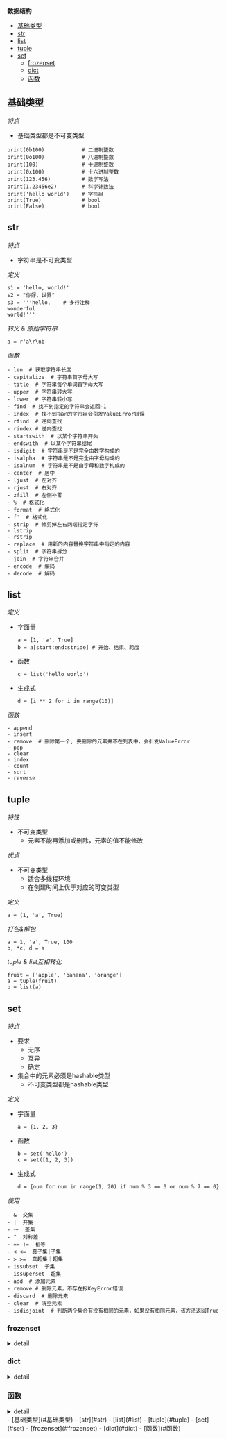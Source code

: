 **数据结构**

- [基础类型](#基础类型)
- [str](#str)
- [list](#list)
- [tuple](#tuple)
- [set](#set)
  - [frozenset](#frozenset)
  - [dict](#dict)
  - [函数](#函数)

## 基础类型 ##
*特点*  
- 基础类型都是不可变类型

```
print(0b100)            # 二进制整数
print(0o100)            # 八进制整数
print(100)              # 十进制整数
print(0x100)            # 十六进制整数
print(123.456)          # 数学写法
print(1.23456e2)        # 科学计数法
print('hello world')    # 字符串
print(True)             # bool
print(False)            # bool
```

## str ##
*特点*  
- 字符串是不可变类型  

*定义*
```
s1 = 'hello, world!'
s2 = "你好，世界"
s3 = '''hello,    # 多行注释
wonderful
world!'''
```

*转义 & 原始字符串*
```
a = r'a\r\nb'
```

*函数*
```
- len  # 获取字符串长度
- capitalize  # 字符串首字母大写
- title  # 字符串每个单词首字母大写
- upper  # 字符串转大写
- lower  # 字符串转小写
- find  # 找不到指定的字符串会返回-1
- index  # 找不到指定的字符串会引发ValueError错误
- rfind  # 逆向查找
- rindex # 逆向查找
- startswith  # 以某个字符串开头
- endswith  # 以某个字符串结尾
- isdigit  # 字符串是不是完全由数字构成的
- isalpha  # 字符串是不是完全由字母构成的
- isalnum  # 字符串是不是由字母和数字构成的
- center  # 居中
- ljust  # 左对齐
- rjust  # 右对齐
- zfill  # 左侧补零
- %  # 格式化
- format  # 格式化
- f'  # 格式化
- strip  # 修剪掉左右两端指定字符
- lstrip
- rstrip
- replace  # 用新的内容替换字符串中指定的内容
- split  # 字符串拆分
- join  # 字符串合并
- encode  # 编码
- decode  # 解码
```

## list ##
*定义*
- 字面量
  ```
  a = [1, 'a', True]
  b = a[start:end:stride] # 开始、结束、跨度
  ```
- 函数
  ```
  c = list('hello world')
  ```
- 生成式
  ```
  d = [i ** 2 for i in range(10)]
  ```

*函数*
```
- append
- insert
- remove  # 删除第一个, 要删除的元素并不在列表中，会引发ValueError
- pop
- clear
- index
- count
- sort
- reverse
```

## tuple ##
*特性* 
- 不可变类型  
  - 元素不能再添加或删除，元素的值不能修改  
 
*优点*  
- 不可变类型  
  - 适合多线程环境  
  - 在创建时间上优于对应的可变类型  

*定义*
```
a = (1, 'a', True)
```

*打包&解包*
```
a = 1, 'a', True, 100
b, *c, d = a
```

*tuple & list互相转化*
```
fruit = ['apple', 'banana', 'orange']
a = tuple(fruit)
b = list(a)
```

## set ##
*特点*
- 要求
  - 无序
  - 互异
  - 确定  
- 集合中的元素必须是hashable类型
  - 不可变类型都是hashable类型

*定义*
- 字面量
  ```
  a = {1, 2, 3}
  ```
- 函数
  ```
  b = set('hello')
  c = set([1, 2, 3])
  ```
- 生成式
  ```
  d = {num for num in range(1, 20) if num % 3 == 0 or num % 7 == 0}
  ```

*使用*
```
- &  交集
- |  并集
- ～  差集
- ^  对称差
- == !=  相等
- < <=  真子集|子集
- > >=  真超集｜超集
- issubset  子集
- issuperset  超集
- add  # 添加元素
- remove # 删除元素，不存在报KeyError错误
- discard  # 删除元素
- clear  # 清空元素
- isdisjoint  # 判断两个集合有没有相同的元素，如果没有相同元素，该方法返回True
```



### frozenset ###
<details>
<summary>detail</summary>

```
- 定义
  a = frozenset({1, 3, 5, 7})
```
</details>

### dict ###
<details>
<summary>detail</summary>

```
- 定义
  - 字面量
    a = {'name': '王大锤'}
  - 函数
    b = dict(name='王大锤')
  - 生成式
    c = {x: x ** 3 for x in range(1, 6)}
- 使用
  - []  # 通过索引运算获取字典中的值时，如指定的键没有在字典中，将会引发KeyError异常
  - get  # get方法在字典中没有指定的键时不会产生异常，而是返回None或指定的默认值
  - keys  # 获取字典中所有的键
  - values  # 获取字典中所有的值
  - items  # 获取字典中的键值对
  - update  # 合并两个字典
  - |   # 合并两个字典
  - pop  # 如果字典中不存在指定的键，会引发KeyError错误
  - popitem  # 用来移除字典中的最后一个键值对，并以元组的形式返回
  - clear  # 清除数据
  - del  # 删除元素  如果指定的键索引不到对应的值，会引发KeyError错误
```
</details>

### 函数 ###
<details>
<summary>detail</summary>

```
定义  
def functionName(arg1, arg2):
    return 'hello'

参数  
- 位置参数
  def add(a, b, c):
      return a + b + c  
  add(1, 2, 3)
  - / 设置强制位置参数
- 关键字参数  
  def add(a, b, c):
      return a + b + c  
  add(b=1, a=2, c=3)
  - * 设置命名关键字参数
- 默认参数
  def add(a, b = 0, c = 0):
      return a + b + c  
  - 带默认值的参数必须放在不带默认值的参数之后
- 可变参数
  - *args  通过元祖接收
  - **kwargs  通过字典接收
高阶函数
一个函数作为其他函数的参数或返回值

lambda(匿名函数)
- 定义
  lambda n: n % 2 == 0

偏函数
指固定函数的某些参数，生成一个新的函数
- 定义
  int2 = functools.partial(int, base=2)
  print(int('1001'))    # 1001

常见函数
- filter  筛选数据
- map  转换数据
- sorted  排序数据  # 新生成一个列表
- all 检查可迭代对象(如列表、元组、集合)中的所有元素是否都为True
- functools.reduce  累积计算
```
</details>- [基础类型](#基础类型)
- [str](#str)
- [list](#list)
- [tuple](#tuple)
- [set](#set)
- [frozenset](#frozenset)
- [dict](#dict)
- [函数](#函数)
